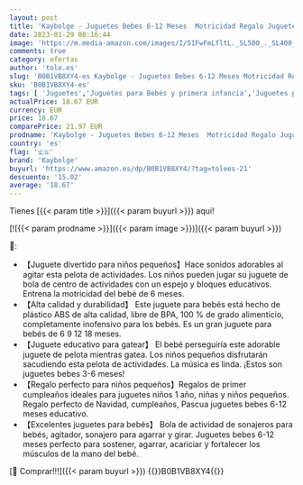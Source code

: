 ```yaml
---
layout: post
title: 'Kaybolge - Juguetes Bebes 6-12 Meses  Motricidad Regalo Juguete Bebé 3 6 7 8 9 10 12 Meses  Sonajero Pelota de Agarre para Juguetes Niños 1 año Juguete  Anillo de Dentición  Juguete para Sacudir y Gatear'
date: 2023-01-29 00:16:44
image: 'https://m.media-amazon.com/images/I/51FwFmLfltL._SL500_._SL400_.jpg'
comments: true
category: ofertas
author: 'tole.es'
slug: 'B0B1VB8XY4-es Kaybolge - Juguetes Bebes 6-12 Meses Motricidad Regalo...'
sku: 'B0B1VB8XY4-es'
tags: [ 'Juguetes','Juguetes para Bebés y primera infancia','Juguetes para bebés','Juguetes y juegos','Sonajeros y aros de peluche','bebé','kaybolge','🇪🇸', ]
actualPrice: 18.67 EUR
currency: EUR
price: 18.67
comparePrice: 21.97 EUR
prodname: 'Kaybolge - Juguetes Bebes 6-12 Meses  Motricidad Regalo Juguete Bebé 3 6 7 8 9 10 12 Meses  Sonajero Pelota de Agarre para Juguetes Niños 1 año Juguete  Anillo de Dentición  Juguete para Sacudir y Gatear'
country: 'es'
flag: '🇪🇸'
brand: 'Kaybolge'
buyurl: 'https://www.amazon.es/dp/B0B1VB8XY4/?tag=tolees-21'
descuento: '15.02'
average: '18.67'
---
```


Tienes [{{< param title >}}]({{< param buyurl >}}) aqui!

[![{{< param prodname >}}]({{< param image >}})]({{< param buyurl >}})

🔎:

- 【Juguete divertido para niños pequeños】Hace sonidos adorables al agitar esta pelota de actividades. Los niños pueden jugar su juguete de bola de centro de actividades con un espejo y bloques educativos. Entrena la motricidad del bebé de 6 meses.
- 【Alta calidad y durabilidad】 Este juguete para bebés está hecho de plástico ABS de alta calidad, libre de BPA, 100 % de grado alimenticio, completamente inofensivo para los bebés. Es un gran juguete para bebés de 6 9 12 18 meses.
- 【Juguete educativo para gatear】 El bebé perseguiría este adorable juguete de pelota mientras gatea. Los niños pequeños disfrutarán sacudiendo esta pelota de actividades. La música es linda. ¡Estos son juguetes bebes 3-6 meses!
- 【Regalo perfecto para niños pequeños】Regalos de primer cumpleaños ideales para juguetes niños 1 año, niñas y niños pequeños. Regalo perfecto de Navidad, cumpleaños, Pascua juguetes bebes 6-12 meses educativo.
- 【Excelentes juguetes para bebés】 Bola de actividad de sonajeros para bebés, agitador, sonajero para agarrar y girar. Juguetes bebes 6-12 meses perfecto para sostener, agarrar, acariciar y fortalecer los músculos de la mano del bebé.

[🛒 Comprar!!!]({{< param buyurl >}})
{{<world>}}B0B1VB8XY4{{</world>}}
